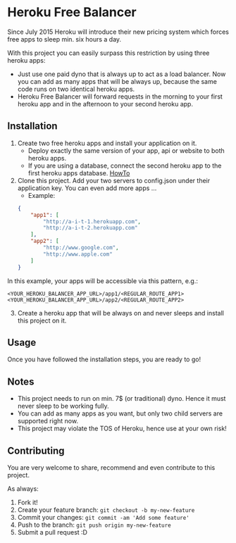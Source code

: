 # Heroku Free Balancer

Since July 2015 Heroku will introduce their new pricing system which forces free apps to sleep min. six hours a day.

With this project you can easily surpass this restriction by using three heroku apps:
- Just use one paid dyno that is always up to act as a load balancer. Now you can add as many apps that will be always up, because the same code runs on two identical heroku apps.
- Heroku Free Balancer will forward requests in the morning to your first heroku app and in the afternoon to your second heroku app.

## Installation

1. Create two free heroku apps and install your application on it.
	- Deploy exactly the same version of your app, api or website to both heroku apps.
	- If you are using a database, connect the second heroku app to the first heroku apps database. [HowTo](http://stackoverflow.com/questions/5981508/share-database-between-2-apps-in-heroku)
2. Clone this project. Add your two servers to config.json under their application key.
	You can even add more apps ...
	- Example:
	```json
	{
		"app1": [
			"http://a-i-t-1.herokuapp.com",
			"http://a-i-t-2.herokuapp.com"
		],
		"app2": [
			"http://www.google.com",
			"http://www.apple.com"
		]
	}
	```

In this example, your apps will be accessible via this pattern, e.g.:

	<YOUR_HEROKU_BALANCER_APP_URL>/app1/<REGULAR_ROUTE_APP1>
	<YOUR_HEROKU_BALANCER_APP_URL>/app2/<REGULAR_ROUTE_APP2>

3. Create a heroku app that will be always on and never sleeps and install this project on it.

## Usage

Once you have followed the installation steps, you are ready to go!

## Notes

- This project needs to run on min. 7$ (or traditional) dyno. Hence it must never sleep to be working fully.
- You can add as many apps as you want, but only two child servers are supported right now.
- This project may violate the TOS of Heroku, hence use at your own risk!

## Contributing

You are very welcome to share, recommend and even contribute to this project.

As always:
1. Fork it!
2. Create your feature branch: `git checkout -b my-new-feature`
3. Commit your changes: `git commit -am 'Add some feature'`
4. Push to the branch: `git push origin my-new-feature`
5. Submit a pull request :D
